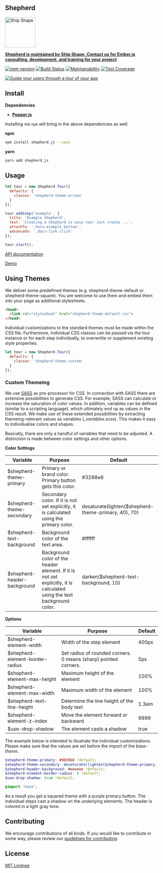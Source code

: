 ## Shepherd

<a href="https://shipshape.io/"><img src="http://i.imgur.com/KVqNjgO.png" alt="Ship Shape" width="100" height="100"/></a>

**[Shepherd is maintained by Ship Shape. Contact us for Ember.js consulting, development, and training for your project](https://shipshape.io/ember-consulting/)**.

[![npm version](https://badge.fury.io/js/shepherd.js.svg)](http://badge.fury.io/js/shepherd.js)
[![Build Status](https://travis-ci.org/shipshapecode/shepherd.svg?branch=master)](https://travis-ci.org/shipshapecode/shepherd)
[![Maintainability](https://api.codeclimate.com/v1/badges/b295b0cc0d828ccc1b76/maintainability)](https://codeclimate.com/github/shipshapecode/shepherd/maintainability)
[![Test Coverage](https://api.codeclimate.com/v1/badges/b295b0cc0d828ccc1b76/test_coverage)](https://codeclimate.com/github/shipshapecode/shepherd/test_coverage)

[![Guide your users through a tour of your app](http://i.imgur.com/LDhfBvd.png)](https://shipshapecode.github.io/shepherd/docs/welcome/)


## Install

__Dependencies__

* __[Popper.js](https://github.com/FezVrasta/popper.js)__

Installing via `npm` will bring in the above dependencies as well.

__npm__
```bash
npm install shepherd.js --save
```

__yarn__
```bash
yarn add shepherd.js
```

## Usage

```javascript
let tour = new Shepherd.Tour({
  defaults: {
    classes: 'shepherd-theme-arrows'
  }
});

tour.addStep('example', {
  title: 'Example Shepherd',
  text: 'Creating a Shepherd is easy too! Just create ...',
  attachTo: '.hero-example bottom',
  advanceOn: '.docs-link click'
});

tour.start();
```

[API documentation](https://shipshapecode.github.io/shepherd/)

[Demo](https://shipshapecode.github.io/shepherd/docs/welcome/)

## Using Themes
We deliver some predefined themes (e.g. shepherd-theme-default or shepherd-theme-square). You are welcome to use them and embed them into your page as additional stylesheets.

```html
<head>
  <link rel="stylesheet" href="shepherd-theme-default.css">
</head>
```

Individual customizations to the standard themes must be made within the CSS file. Furthermore, individual CSS classes can be passed via the tour instance or for each step individually, to overwritte or supplement  existing style properties.

```javascript
let tour = new Shepherd.Tour({
  defaults: {
    classes: 'shepherd-theme-custom'
  }
});
```

### Custom Themeing
We use [SASS](https://sass-lang.com/) as pre-processor for CSS. In connection with SASS there are extensive possibilities to generate CSS. For example, SASS can calculate or increase the saturation of color values. In addition, variables can be defined (similar to a scripting language), which ultimately end up as values in the CSS result. We make use of these extended possibilities by extracting themeing-relevant values as variables (__variables.scss_). This makes it easy to individualise colors and shapes.

Basically, there are only a handful of variables that need to be adjusted. A distinction is made between color settings and other options.

**Color Settings**

| Variable | Purpose | Default
|---|---|---
| $shepherd-theme-primary | Primary or brand color. Primary button gets this color. | #3288e6
| $shepherd-theme-secondary | Secondary color. If it is not set explicitly, it is calculated using the primary color. | desaturate(lighten($shepherd-theme-primary, 40), 70)
| $shepherd-text-background | Background color of the text area. | #ffffff
| $shepherd-header-background | Background color of the header element. If it is not set explicitly, it is calculated using the text background color. | darken($shepherd-text-background, 10) 

**Options**

| Variable | Purpose | Default
|---|---|---
| $shepherd-element-width | Width of the step element | 400px
| $shepherd-element-border-radius | Set radius of rounded corners. 0 means (sharp) pointed corners. | 5px
| $shepherd-element-max-height | Maximum height of the element | 100%
| $shepherd-element-max-width | Maximum width of the element | 100%
| $shepherd-text-line-height | Determine the line height of the body text | 1.3em
| $shepherd-element-z-index | Move the element forward or backward | 9999
| $use-drop-shadow | The element casts a shadow | true

The example below is intended to illustrate the individual customizations. Please make sure that the values are set before the import of the _base-theme_.

```scss
$shepherd-theme-primary: #9b59b6 !default;
$shepherd-theme-secondary: desaturate(lighten($shepherd-theme-primary, 30), 70) !default;
$shepherd-header-background: #eeeeee !default;
$shepherd-element-border-radius: 0 !default;
$use-drop-shadow: true !default;

@import 'base';
```

As a result you get a squared theme with a purple primary button. The individual steps cast a shadow on the underlying elements. The header is colored in a light gray tone.

## Contributing

We encourage contributions of all kinds. If you would like to contribute in some way, please review our [guidelines for contributing](CONTRIBUTING.md).


## License
[MIT License](LICENSE)
